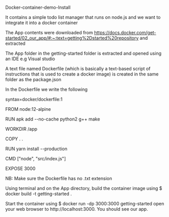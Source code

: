Docker-container-demo-Install

It contains a simple todo list manager that runs on node.js and we want to integrate it into a docker container

The App contents were downloaded from https://docs.docker.com/get-started/02_our_app/#:~:text=getting%2Dstarted%20repository and extracted

The App folder in the getting-started folder is extracted and opened using an IDE e.g Visual studio 

A text file named Dockerfile (which is basically a text-based script of instructions that is used to create a docker image) is created in the same folder
as the package.json

In the Dockerfile we write the following 

syntax=docker/dockerfile:1

FROM node:12-alpine

RUN apk add --no-cache python2 g++ make

WORKDIR /app

COPY . .

RUN yarn install --production

CMD ["node", "src/index.js"]

EXPOSE 3000

NB: Make sure the Dockerfile has no .txt extension

Using terminal and on the App directory, build the container image using $ docker build -t getting-started .

Start the container using $ docker run -dp 3000:3000 getting-started
open your web browser to http://localhost:3000. You should see our app.
